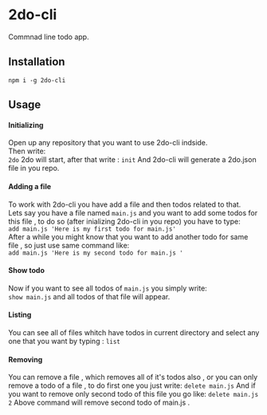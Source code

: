 # 2do-cli
Commnad line todo app.

## Installation
`npm i -g 2do-cli`

## Usage
#### Initializing 
Open up any repository that you want to use 2do-cli indside.   
Then write:  
`2do`
2do will start, after that write :
`init`
And 2do-cli will generate a 2do.json file in you repo.

#### Adding a file
To work with 2do-cli you have add a file and then todos related to that.   
Lets say you have a file named `main.js` and you want to add some todos for this file , to do so (after inializing 2do-cli in you repo) you have to type:   
`add main.js 'Here is my first todo for main.js' `  
After a while you might know that you want to add another todo for same file , so just use same command like:  
`add main.js 'Here is my second todo for main.js '`

#### Show todo
Now if you want to see all todos of `main.js` you simply write:  
`show main.js`
and all todos of that file will appear.

#### Listing 
You can see all of files whitch have todos in current directory  and select any one that you want by typing :
`list`

#### Removing
You can remove a file , which removes all of it's todos also , or you can only remove a todo of a file , to do first one you just write:
`delete main.js`
And if you want to remove only second todo of this file you go like:
`delete main.js 2`
Above command will remove second todo of main.js .
